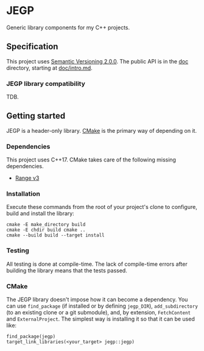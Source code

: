# JEGP

Generic library components for my C++ projects.

## Specification

This project uses [Semantic Versioning 2.0.0](http://semver.org/).
The public API is in the [doc](doc) directory,
starting at [doc/intro.md](doc/intro.md).

### JEGP library compatibility

TDB.

## Getting started

JEGP is a header-only library.
[CMake](#cmake) is the primary way of depending on it.

### Dependencies

This project uses C++17.
CMake takes care of the following missing dependencies.

- [Range v3](https://github.com/ericniebler/range-v3)

### Installation

Execute these commands from the root of your project's clone
to configure, build and install the library:

    cmake -E make_directory build
    cmake -E chdir build cmake ..
    cmake --build build --target install

### Testing

All testing is done at compile-time.
The lack of compile-time errors after building the library
means that the tests passed.

### CMake

The JEGP library doesn't impose how it can become a dependency.
You can use `find_package` (if installed or by defining `jegp_DIR`),
`add_subdirectory` (to an existing clone or a git submodule), and,
by extension, `FetchContent` and `ExternalProject`.
The simplest way is installing it so that it can be used like:

    find_package(jegp)
    target_link_libraries(<your_target> jegp::jegp)
